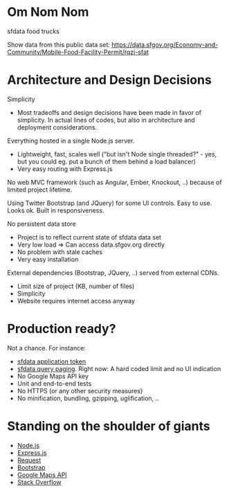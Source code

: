 Om Nom Nom
==========

sfdata food trucks

Show data from this public data set:
https://data.sfgov.org/Economy-and-Community/Mobile-Food-Facility-Permit/rqzj-sfat


Architecture and Design Decisions
=================================

Simplicity
- Most tradeoffs and design decisions have been made in favor of simplicity. In actual lines of codes, but also in architecture and deployment considerations.

Everything hosted in a single Node.js server.
- Lightweight, fast, scales well ("but isn't Node single threaded?" - yes, but you could eg. put a bunch of them behind a load balancer)
- Very easy routing with Express.js

No web MVC framework (such as Angular, Ember, Knockout, ..) because of limited project lifetime.

Using Twitter Bootstrap (and JQuery) for some UI controls.
Easy to use. Looks ok. Built in responsiveness.

No persistent data store
- Project is to reflect current state of sfdata data set
- Very low load => Can access data.sfgov.org directly 
- No problem with stale caches
- Very easy installation

External dependencies (Bootstrap, JQuery, ..) served from external CDNs.
- Limit size of project (KB, number of files)
- Simplicity
- Website requires internet access anyway


Production ready?
=================

Not a chance. For instance:

- [sfdata application token](https://dev.socrata.com/consumers/getting-started.html)
- [sfdata query paging](https://dev.socrata.com/docs/paging.html). Right now: A hard coded limit and no UI indication
- No Google Maps API key
- Unit and end-to-end tests
- No HTTPS (or any other security measures)
- No minification, bundling, gzipping, uglification, ..


Standing on the shoulder of giants
==================================
- [Node.js](https://nodejs.org/en/)
- [Express.js](https://expressjs.com)
- [Request](https://www.npmjs.com/package/request)
- [Bootstrap](https://getbootstrap.com/)
- [Google Maps API](https://developers.google.com/maps/)
- [Stack Overflow](http://stackoverflow.com/a/17974294)
